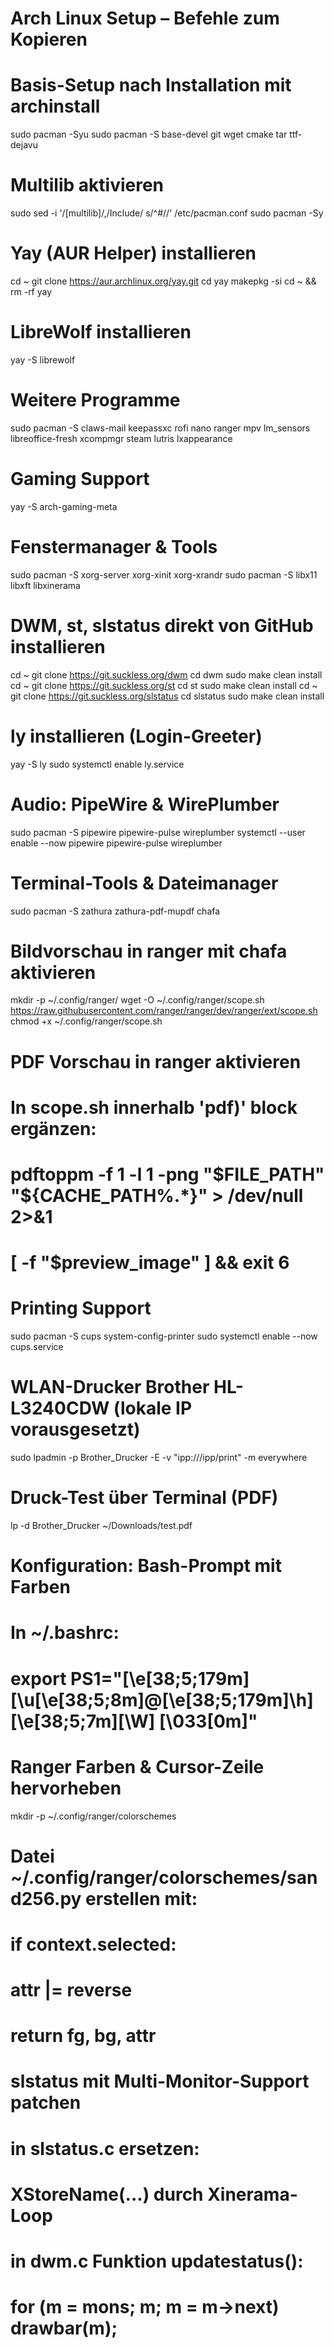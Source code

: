 # Arch Linux Setup – Befehle zum Kopieren

# Basis-Setup nach Installation mit archinstall
sudo pacman -Syu
sudo pacman -S base-devel git wget cmake tar ttf-dejavu

# Multilib aktivieren
sudo sed -i '/\[multilib\]/,/Include/ s/^#//' /etc/pacman.conf
sudo pacman -Sy

# Yay (AUR Helper) installieren
cd ~
git clone https://aur.archlinux.org/yay.git
cd yay
makepkg -si
cd ~ && rm -rf yay

# LibreWolf installieren
yay -S librewolf

# Weitere Programme
sudo pacman -S claws-mail keepassxc rofi nano ranger mpv lm_sensors libreoffice-fresh xcompmgr steam lutris lxappearance

# Gaming Support
yay -S arch-gaming-meta

# Fenstermanager & Tools
sudo pacman -S xorg-server xorg-xinit xorg-xrandr
sudo pacman -S libx11 libxft libxinerama

# DWM, st, slstatus direkt von GitHub installieren
cd ~
git clone https://git.suckless.org/dwm
cd dwm
sudo make clean install
cd ~
git clone https://git.suckless.org/st
cd st
sudo make clean install
cd ~
git clone https://git.suckless.org/slstatus
cd slstatus
sudo make clean install

# ly installieren (Login-Greeter)
yay -S ly
sudo systemctl enable ly.service

# Audio: PipeWire & WirePlumber
sudo pacman -S pipewire pipewire-pulse wireplumber
systemctl --user enable --now pipewire pipewire-pulse wireplumber

# Terminal-Tools & Dateimanager
sudo pacman -S zathura zathura-pdf-mupdf chafa

# Bildvorschau in ranger mit chafa aktivieren
mkdir -p ~/.config/ranger/
wget -O ~/.config/ranger/scope.sh https://raw.githubusercontent.com/ranger/ranger/dev/ranger/ext/scope.sh
chmod +x ~/.config/ranger/scope.sh

# PDF Vorschau in ranger aktivieren
# In scope.sh innerhalb 'pdf)' block ergänzen:
# pdftoppm -f 1 -l 1 -png "$FILE_PATH" "${CACHE_PATH%.*}" > /dev/null 2>&1
# [ -f "$preview_image" ] && exit 6

# Printing Support
sudo pacman -S cups system-config-printer
sudo systemctl enable --now cups.service

# WLAN-Drucker Brother HL-L3240CDW (lokale IP vorausgesetzt)
sudo lpadmin -p Brother_Drucker -E -v "ipp://<IP-ADRESSE>/ipp/print" -m everywhere

# Druck-Test über Terminal (PDF)
lp -d Brother_Drucker ~/Downloads/test.pdf

# Konfiguration: Bash-Prompt mit Farben
# In ~/.bashrc:
# export PS1="\[\e[38;5;179m\][\u\[\e[38;5;8m\]@\[\e[38;5;179m\]\h] \[\e[38;5;7m\][\W] \[\033[0m\]"

# Ranger Farben & Cursor-Zeile hervorheben
mkdir -p ~/.config/ranger/colorschemes
# Datei ~/.config/ranger/colorschemes/sand256.py erstellen mit:
# if context.selected:
#     attr |= reverse
#     return fg, bg, attr

# slstatus mit Multi-Monitor-Support patchen
# in slstatus.c ersetzen:
# XStoreName(...) durch Xinerama-Loop
# in dwm.c Funktion updatestatus():
# for (m = mons; m; m = m->next) drawbar(m);
